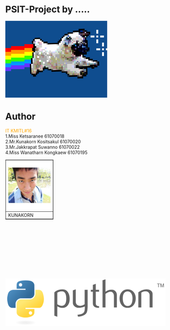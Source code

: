# PSIT-Project by .....
![](giphy.gif)

# Author
<span style="color:orange;">IT KMITL#16</span><br />
 1.Miss Ketsaranee         61070018 <br />
 2.Mr.Kunakorn Kositsakul  61070020 <br />
 3.Mr.Jakkrapat Suwanno    61070022 <br />
 4.Miss Wanatharn Kongkaew 61070195 <br />
 
<table border=1 style="width:30%">
 <tr>
  <th> <img src=tanknk.jpg height="150" width="150"></th>
 </tr>
 <tr>
  <td> KUNAKORN </td>
 </tr>
 </table>
<br />
<br />
<br />
<br />
<br />
<br />
<br />
<br />
<br />
<br />
<a href=https://www.google.com/><img src="python.png"></a>
